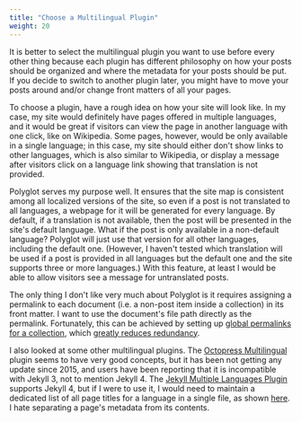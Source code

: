 ```yaml
---
title: "Choose a Multilingual Plugin"
weight: 20
---
```


It is better to select the multilingual plugin you want to use before every
other thing because each plugin has different philosophy on how your posts
should be organized and where the metadata for your posts should be put. If you
decide to switch to another plugin later, you might have to move your posts
around and/or change front matters of all your pages.

To choose a plugin, have a rough idea on how your site will look like. In my
case, my site would definitely have pages offered in multiple languages, and it
would be great if visitors can view the page in another language with one
click, like on Wikipedia. Some pages, however, would be only available in a
single language; in this case, my site should either don't show links to other
languages, which is also similar to Wikipedia, or display a message after
visitors click on a language link showing that translation is not provided.

Polyglot serves my purpose well. It ensures that the site map is consistent
among all localized versions of the site, so even if a post is not translated
to all languages, a webpage for it will be generated for every language. By
default, if a translation is not available, then the post will be presented in
the site's default language. What if the post is only available in a
non-default language? Polyglot will just use that version for all other
languages, including the default one. (However, I haven't tested which
translation will be used if a post is provided in all languages but the default
one and the site supports three or more languages.) With this feature, at least
I would be able to allow visitors see a message for untranslated posts.

The only thing I don't like very much about Polyglot is it requires assigning a
permalink to each document (i.e. a non-post item inside a collection) in its
front matter. I want to use the document's file path directly as the permalink.
Fortunately, this can be achieved by setting up [global permalinks for a
collection](https://jekyllrb.com/docs/permalinks/#collections), which [greatly
reduces
redundancy](https://github.com/Leo3418/leo3418.github.io/commit/96102384cda7914052b173b5a83ce56068941218).

I also looked at some other multilingual plugins. The [Octopress
Multilingual](https://github.com/octopress/multilingual) plugin seems to have
very good concepts, but it has been not getting any update since 2015, and
users have been reporting that it is incompatible with Jekyll 3, not to mention
Jekyll 4. The [Jekyll Multiple Languages
Plugin](https://github.com/kurtsson/jekyll-multiple-languages-plugin) supports
Jekyll 4, but if I were to use it, I would need to maintain a dedicated list of
all page titles for a language in a single file, as shown
[here](https://github.com/kurtsson/jekyll-multiple-languages-plugin/blob/v1.6.1/README.md#54-i18n-in-templates).
I hate separating a page's metadata from its contents.
